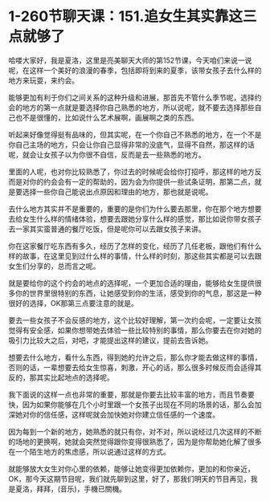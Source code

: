 # 1-260节聊天课：151.追女生其实靠这三点就够了

哈喽大家好，我是夏洛，这里是亮美聊天大师的第152节课，今天咱们来说一说呢，在这样一个美好的浪漫的春季，包括即将到来的夏季，该带女孩子去什么样的地方来玩耍，来约会。

能够更加有利于你们之间关系的这种升级和进展，那首先不管什么季节呢，选择约会的地方的第一点就是要选择你自己熟悉的地方，所以说呢，就不要去选择那些自己也不是很懂的，比如说什么艺术展啊，画展啊之类的东西。

听起来好像觉得挺有品味的，但其实呢，在一个你自己不熟悉的地方，在一个不是你自己主场的地方，只会让你自己显得非常的没底气，显得不自然，那这样的话呢，就会让女孩子以为你很不自信，反而是去一些熟悉的地方。

里面的人呢，也对你比较熟悉了，你过去的时候呢会给你打招呼，那这样的地方反而是对你的约会会有一定的帮助的，因为会为你提供一些试条证明，那第二点，就是要选择一些你自己能说出点原因和理由的地方，那也就是说呢。

去什么地方其实并不是重要的，重要的是你们为什么要去那里，你在那个地方想要去给女生什么样的情绪体验，想要去跟她分享什么样的感觉，那比如说你带女孩子去一家其实蛮普通的餐厅吃饭，但是呢你可以去跟女孩子来讲。

你在这家餐厅吃东西有多久，经历了怎样的变化，经历了几任老板，跟他们有什么样的故事，在这里见到过什么样的事情，什么样的时刻，那这些其实都是可以去跟女生们分享的，总而言之呢。

就是要给你的这个约会的地点的选择呢，一个更加合适的理由，能够给女生提供很多你的世界里很特别的东西，让她感受到你的生活，感受到你的气息，那这是一种很好的选择，OK那第三点要注意的就是。

要去一些女孩子不会反感的地方，这个比较好理解，第一次约会呢，一定要让女孩觉得有安全感，如果你想带她去体验一些比较特别的事情，那么你要去在你对她的吸引力比较大之后，对吧，才能提出这样的建议，提前去告诉她。

想要去什么地方，看什么东西，得到她的允许之后，那么你才能去做这样的事情，否则的话，一辈想要去给女生惊喜，刺激，开心的话，那么很多时候反而会适得其反的，那其实比起地点的选择呢。

我下面说的这样一点也非常的重要，那就是你要去比较丰富的地方，而且节奏要快，因为如果你能够在几个小时里跟一个女孩子出现在不同的场景的话，那么会加深她对你的信任感，这样呢就会加快她对你建立信任感的一个速度。

因为每到一个新的地方，她熟悉的就只有你，对不对，所以说经过几次这样的不断的场地的更换啊，她就会突然觉得跟你变得很熟悉了，因为是你帮助她化解了很多在一个陌生地方的焦虑感，所以说通过这样的方式。

就能够放大女生对你心里的依赖，能够让她变得更加依赖你，更加的和你亲近，OK，那今天这期节目呢，我们就先聊到这里，好了，那我们明天的节目再见，我是夏洛，拜拜，(音乐)，手機已關機。

